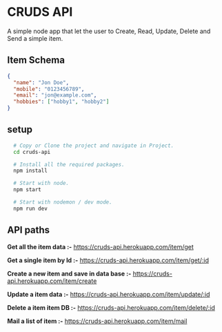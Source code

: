 # CRUDS API

A simple node app that let the user to Create, Read, Update, Delete and Send a simple item.

## Item Schema

```json
{
  "name": "Jon Doe",
  "mobile": "0123456789",
  "email": "jon@example.com",
  "hobbies": ["hobby1", "hobby2"]
}
```

## setup

```bash
  # Copy or Clone the project and navigate in Project.
  cd cruds-api

  # Install all the required packages.
  npm install

  # Start with node.
  npm start

  # Start with nodemon / dev mode.
  npm run dev
```

## API paths

**Get all the item data :-** <https://cruds-api.herokuapp.com/item/get>

**Get a single item by Id :-** <https://cruds-api.herokuapp.com/item/get/:id>

**Create a new item and save in data base :-** <https://cruds-api.herokuapp.com/item/create>

**Update a item data :-** <https://cruds-api.herokuapp.com/item/update/:id>

**Delete a item item DB :-** <https://cruds-api.herokuapp.com/item/delete/:id>

**Mail a list of item :-** <https://cruds-api.herokuapp.com/item/mail>
